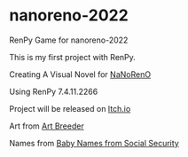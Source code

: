 # nanoreno-2022
RenPy Game for nanoreno-2022

This is my first project with RenPy.

Creating A Visual Novel for [NaNoRenO](https://itch.io/jam/nanoreno-2022)

Using RenPy 7.4.11.2266

Project will be released on [Itch.io](https://saoigames.itch.io/women-in-tech)

Art from [Art Breeder](artbreeder.com)

Names from [Baby Names from Social Security](https://www.ssa.gov/OACT/babynames/index.html)